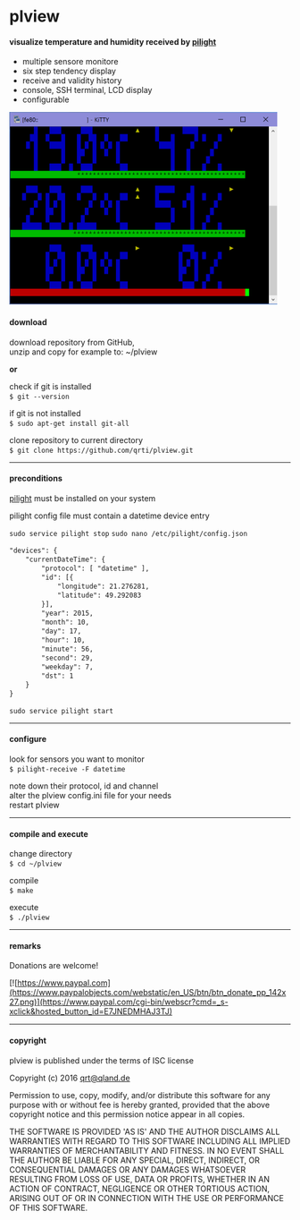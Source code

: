 # plview

#### visualize temperature and humidity received by [pilight](https://github.com/pilight/pilight)  
- multiple sensore monitore
- six step tendency display
- receive and validity history
- console, SSH terminal, LCD display
- configurable

![screenshot](images/screen01.png)

#### download  
download repository from GitHub,  
unzip and copy for example to: ~/plview

**or**

check if git is installed  
`$ git --version`

if git is not installed  
`$ sudo apt-get install git-all`

clone repository to current directory  
`$ git clone https://github.com/qrti/plview.git`

- - -

#### preconditions  
[pilight](https://github.com/pilight/pilight) must be installed on your system

pilight config file must contain a datetime device entry

`sudo service pilight stop`
`sudo nano /etc/pilight/config.json`

```
"devices": {
    "currentDateTime": {
        "protocol": [ "datetime" ],
        "id": [{
            "longitude": 21.276281,
            "latitude": 49.292083
        }],
        "year": 2015,
        "month": 10,
        "day": 17,
        "hour": 10,
        "minute": 56,
        "second": 29,
        "weekday": 7,
        "dst": 1
    }
}
```
`sudo service pilight start`

- - -

#### configure  
look for sensors you want to monitor  
`$ pilight-receive -F datetime`

note down their protocol, id and channel  
alter the plview config.ini file for your needs  
restart plview

- - -

#### compile and execute  
change directory  
`$ cd ~/plview`

compile  
`$ make`

execute  
`$ ./plview`

- - -

#### remarks  

Donations are welcome!

[![https://www.paypal.com](https://www.paypalobjects.com/webstatic/en_US/btn/btn_donate_pp_142x27.png)](https://www.paypal.com/cgi-bin/webscr?cmd=_s-xclick&hosted_button_id=E7JNEDMHAJ3TJ)

- - -

#### copyright  
plview is published under the terms of ISC license

Copyright (c) 2016 [qrt@qland.de](mailto:qrt@qland.de)

Permission to use, copy, modify, and/or distribute this software for any purpose with or without fee is hereby granted, provided that the above copyright notice and this permission notice appear in all copies.

THE SOFTWARE IS PROVIDED 'AS IS' AND THE AUTHOR DISCLAIMS ALL WARRANTIES WITH REGARD TO THIS SOFTWARE INCLUDING ALL IMPLIED WARRANTIES OF MERCHANTABILITY AND FITNESS. IN NO EVENT SHALL THE AUTHOR BE LIABLE FOR ANY SPECIAL, DIRECT, INDIRECT, OR CONSEQUENTIAL DAMAGES OR ANY DAMAGES WHATSOEVER RESULTING FROM LOSS OF USE, DATA OR PROFITS, WHETHER IN AN ACTION OF CONTRACT, NEGLIGENCE OR OTHER TORTIOUS ACTION, ARISING OUT OF OR IN CONNECTION WITH THE USE OR PERFORMANCE OF THIS SOFTWARE.
